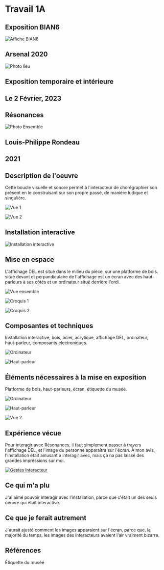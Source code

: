 # Travail 1A
## Exposition BIAN6

![Affiche BIAN6](Media/Affichage_BIAN6.jpg)
## Arsenal 2020

![Photo lieu](Media/Photo_d'entré_edited.jpg)
## Exposition temporaire et intérieure
## Le 2 Février, 2023
## Résonances

![Photo Ensemble](Media/Vue_ensemble_edited.jpg)
## Louis-Philippe Rondeau
## 2021
## Description de l'oeuvre
Cette boucle visuelle et sonore permet à l'interacteur de chorégraphier son présent en le construisant sur son propre passé, de manière ludique et singulière.

![Vue 1](Media/Vue_1_edited.jpg)

![Vue 2](Media/Vue_2_edited.jpg)
## Installation interactive

![Installation interactive](Media/Installation_Interactive.jpg)
## Mise en espace
L'affichage DEL est situé dans le milieu du pièce, sur une platforme de bois. situé devant et perpandiculaire de l'affichage est un écran avec des haut-parleurs à ses côtés et un ordinateur situé derrière l'ordi. 

![Vue ensemble](Media/Vue_ensemble_edited.jpg)

![Croquis 1](Media/Croquis_1_edited.jpg)

![Croquis 2](Media/Croquis_2_edited.jpg)
## Composantes et techniques
Installation interactive, bois, acier, acrylique, affichage DEL, ordinateur, haut-parleur, composants électroniques.

![Ordinateur](Media/Ordi_edited.jpg)

![Haut-parleur](Media/Haut_parleur_edited.jpg)
## Éléments nécessaires à la mise en exposition
Platforme de bois, haut-parleurs, écran, étiquette du musée.

![Ordinateur](Media/Ordi_edited.jpg)

![Haut-parleur](Media/Haut_parleur_edited.jpg)

![Vue 2](Media/Vue_2_edited.jpg)
## Expérience vécue
Pour interagir avec Résonances, il faut simplement passer à travers l'affichage DEL, et l'image du personne apparaîtra sur l'écran. À mon avis, l'installation était amusant à interagir avec, mais ça na pas laissé des grandes impréssions sur moi.

[![Gestes Interacteur](http://img.youtube.com/vi//0.jpg)](http://www.youtube.com/watch?v=)
## Ce qui m'a plu
J'ai aimé pouvoir interagir avec l'installation, parce que c'était un des seuls oeuvre qui était interactive.
## Ce que je ferait autrement
J'aurait ajusté comment les images apparaient sur l'écran, parce que, la majorité du temps, les images des interacteurs avaient l'air vraiment bizarre.
## Références
Étiquette du muséé

